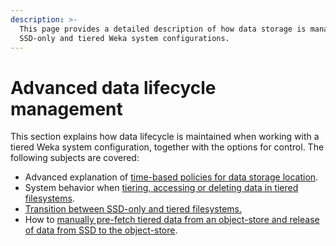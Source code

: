```yaml
---
description: >-
  This page provides a detailed description of how data storage is managed in
  SSD-only and tiered Weka system configurations.
---
```


# Advanced data lifecycle management

This section explains how data lifecycle is maintained when working with a tiered Weka system configuration, together with the options for control. The following subjects are covered:

* Advanced explanation of [time-based policies for data storage location](advanced-time-based-policies-for-data-storage-location.md).
* System behavior when [tiering, accessing or deleting data in tiered filesystems](data-management-in-tiered-filesystems.md).
* [Transition between SSD-only and tiered filesystems.](transition-between-tiered-and-ssd-only-filesystems.md)
* How to [manually pre-fetch tiered data from an object-store and release of data from SSD to the object-store](pre-fetching-from-object-store.md).
